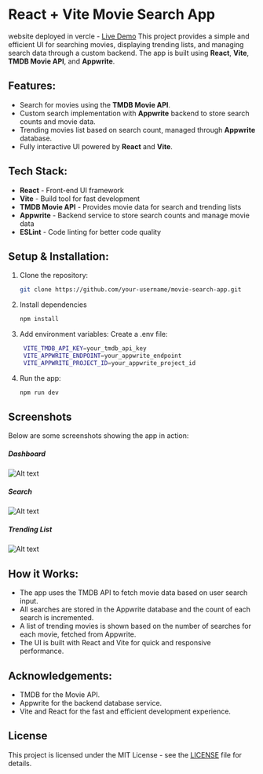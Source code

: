 # React + Vite Movie Search App
website deployed in vercle - [Live Demo](https://movie-site-react-6wfm.vercel.app/)
This project provides a simple and efficient UI for searching movies, displaying trending lists, and managing search data through a custom backend. The app is built using **React**, **Vite**, **TMDB Movie API**, and **Appwrite**.

## Features:
- Search for movies using the **TMDB Movie API**.
- Custom search implementation with **Appwrite** backend to store search counts and movie data.
- Trending movies list based on search count, managed through **Appwrite** database.
- Fully interactive UI powered by **React** and **Vite**.

## Tech Stack:
- **React** - Front-end UI framework
- **Vite** - Build tool for fast development
- **TMDB Movie API** - Provides movie data for search and trending lists
- **Appwrite** - Backend service to store search counts and manage movie data
- **ESLint** - Code linting for better code quality

## Setup & Installation:

1. Clone the repository:
    ```bash
   git clone https://github.com/your-username/movie-search-app.git
2. Install dependencies
    ```bash
   npm install
3. Add environment variables: Create a .env file:
   ```bash
    VITE_TMDB_API_KEY=your_tmdb_api_key
    VITE_APPWRITE_ENDPOINT=your_appwrite_endpoint
    VITE_APPWRITE_PROJECT_ID=your_appwrite_project_id
4. Run the app:
   ```bash
   npm run dev
## Screenshots
Below are some screenshots showing the app in action:

##### Dashboard

  ![Alt text](public/dashboard_ss.png)

##### Search

  ![Alt text](public/search_ss.png)
##### Trending List
  ![Alt text](public/trending_list_ss.png)

## How it Works:
* The app uses the TMDB API to fetch movie data based on user search input.
* All searches are stored in the Appwrite database and the count of each search is incremented.
* A list of trending movies is shown based on the number of searches for each movie, fetched from Appwrite.
* The UI is built with React and Vite for quick and responsive performance.

## Acknowledgements:
* TMDB for the Movie API.
* Appwrite for the backend database service.
* Vite and React for the fast and efficient development experience.

## License

This project is licensed under the MIT License - see the [LICENSE](LICENSE) file for details.
